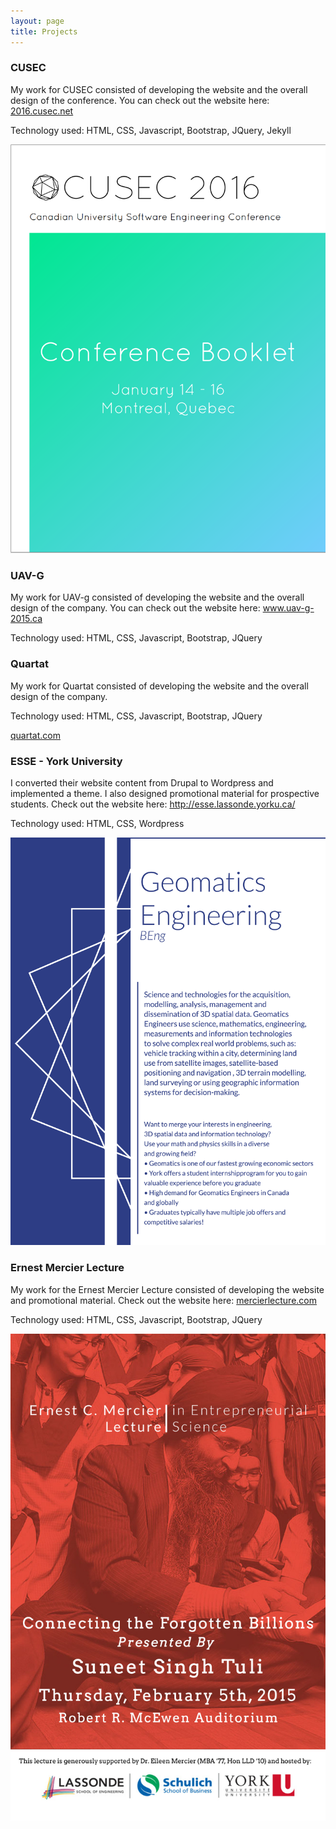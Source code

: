 ```yaml
---
layout: page
title: Projects
---
```


### CUSEC

My work for CUSEC consisted of developing the website and the overall design of the conference. You can check out the website here: <a href="http://2016.cusec.net">2016.cusec.net</a>

Technology used: HTML, CSS, Javascript, Bootstrap, JQuery, Jekyll

<img src="/img/cusecBooklet.png">


### UAV-G

My work for UAV-g consisted of developing the website and the overall design of the company. You can check out the website here: <a href="http://www.uav-g-2015.ca/">www.uav-g-2015.ca</a>

Technology used: HTML, CSS, Javascript, Bootstrap, JQuery

### Quartat

My work for Quartat consisted of developing the website and the overall design of the company. 

Technology used: HTML, CSS, Javascript, Bootstrap, JQuery


<a href="http://quartat.com/">quartat.com</a>

### ESSE - York University

I converted their website content from Drupal to Wordpress and implemented a theme. I also designed promotional material for prospective students. Check out the website here: <a href="http://esse.lassonde.yorku.ca/">http://esse.lassonde.yorku.ca/</a>

Technology used: HTML, CSS, Wordpress

<img src="/img/EsseBrochure.png">

### Ernest Mercier Lecture

My work for the Ernest Mercier Lecture consisted of developing the website and promotional material. Check out the website here: <a href="http://mercierlecture.com/">mercierlecture.com</a>

Technology used: HTML, CSS, Javascript, Bootstrap, JQuery

<img src="/img/cover.jpeg">


